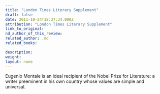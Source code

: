```yaml
---
title: "London Times Literary Supplement"
draft: false
date: 2011-10-24T18:37:34.000Z
attribution: "London Times Literary Supplement"
link_to_original:
nd_author_of_this_review:
related_author: .md
related_books:

description:
weight:
layout: none
---
```

Eugenio Montale is an ideal recipient of the Nobel Prize for Literature: a writer preeminent in his own country whose values are simple and universal.

